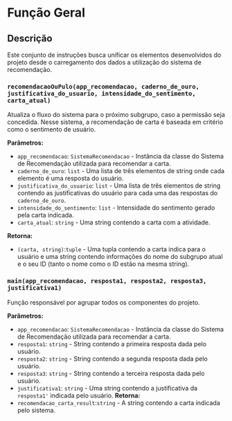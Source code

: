 # Função Geral

## Descrição
Este conjunto de instruções busca unificar os elementos desenvolvidos do projeto desde o carregamento dos dados a utilização do sistema de recomendação.

### `recomendacaoOuPulo(app_recomendacao, caderno_de_ouro, justificativa_do_usuario, intensidade_do_sentimento, carta_atual)`
Atualiza o fluxo do sistema para o próximo subgrupo, caso a permissão seja concedida. Nesse sistema, a recomendação de carta é baseada em critério como o sentimento de usuário.

**Parâmetros:**
- `app_recomendacao`: `SistemaRecomendacao` - Instância da classe do Sistema de Recomendação utilizada para recomendar a carta.
- `caderno_de_ouro`: `list` - Uma lista de três elementos de string onde cada elemento é uma resposta do usuário.
- `justificativa_do_usuario`: `list` - Uma lista de três elementos de string contendo as justificativas do usuário para cada uma das respostas do `caderno_de_ouro`.
- `intensidade_do_sentimento`: `list` - Intensidade do sentimento gerado pela carta indicada.
- `carta_atual`: `string` - Uma string contendo a carta com a atividade.

**Retorna:**
- `(carta, string)`:`tuple` - Uma tupla contendo a carta indica para o usuário e uma string contendo informações do nome do subgrupo atual e o seu ID (tanto o nome como o ID estão na mesma string).

### `main(app_recomendacao, resposta1, resposta2, resposta3, justificativa1)`
Função responsável por agrupar todos os componentes do projeto.

**Parâmetros:**
- `app_recomendacao`: `SistemaRecomendacao` - Instância da classe do Sistema de Recomendação utilizada para recomendar a carta.
- `resposta1`: `string` - String contendo a primeira resposta dada pelo usuário.
- `resposta2`: `string` - String contendo a segunda resposta dada pelo usuário.
- `resposta3`: `string` - String contendo a terceira resposta dada pelo usuário.
- `justificativa1`: `string` - Uma string contendo a justificativa da `resposta1'` indicada pelo usuário.
**Retorna:**
- `recomendacao_carta_result`:`string` - A string contendo a carta indicada pelo sistema.
